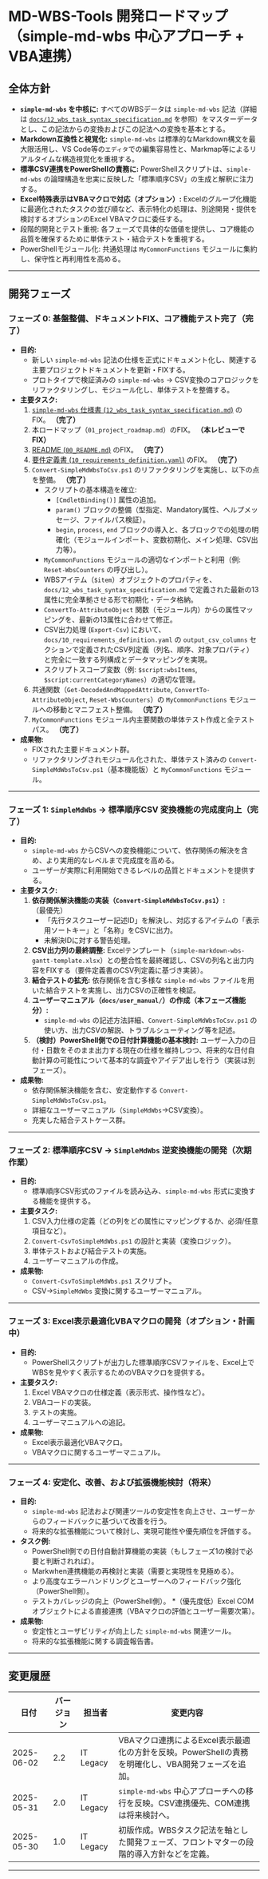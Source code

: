 # MD-WBS-Tools 開発ロードマップ（simple-md-wbs 中心アプローチ + VBA連携）

## 全体方針

* **`simple-md-wbs` を中核に:** すべてのWBSデータは `simple-md-wbs` 記法（詳細は [`docs/12_wbs_task_syntax_specification.md`](./12_wbs_task_syntax_specification.md) を参照）をマスターデータとし、この記法からの変換およびこの記法への変換を基本とする。
* **Markdown互換性と視覚化:** `simple-md-wbs` は標準的なMarkdown構文を最大限活用し、VS Code等の`エディタ`での編集容易性と、Markmap等によるリアルタイムな構造視覚化を重視する。
* **標準CSV連携をPowerShellの責務に:** PowerShellスクリプトは、`simple-md-wbs` の論理構造を忠実に反映した「標準順序CSV」の生成と解釈に注力する。
* **Excel特殊表示はVBAマクロで対応（オプション）:** Excelのグループ化機能に最適化されたタスクの並び順など、表示特化の処理は、別途開発・提供を検討するオプションのExcel VBAマクロに委任する。
* 段階的開発とテスト重視: 各フェーズで具体的な価値を提供し、コア機能の品質を確保するために単体テスト・結合テストを重視する。
* PowerShellモジュール化: 共通処理は `MyCommonFunctions` モジュールに集約し、保守性と再利用性を高める。

---

## 開発フェーズ

### フェーズ 0: 基盤整備、ドキュメントFIX、コア機能テスト完了（完了）

* **目的:**
  * 新しい `simple-md-wbs` 記法の仕様を正式にドキュメント化し、関連する主要プロジェクトドキュメントを更新・FIXする。
  * プロトタイプで検証済みの `simple-md-wbs` → CSV変換のコアロジックをリファクタリングし、モジュール化し、単体テストを整備する。
* **主要タスク:**
    1. [`simple-md-wbs` 仕様書 (`12_wbs_task_syntax_specification.md`)](./12_wbs_task_syntax_specification.md) のFIX。 **（完了）**
    2. 本ロードマップ（`01_project_roadmap.md`）のFIX。 **（本レビューでFIX）**
    3. [README (`00_README.md`)](./00_README.md) のFIX。 **（完了）**
    4. [要件定義書 (`10_requirements_definition.yaml`)](./10_requirements_definition.yaml) のFIX。 **（完了）**
    5. `Convert-SimpleMdWbsToCsv.ps1` のリファクタリングを実施し、以下の点を整備。 **（完了）**
        * スクリプトの基本構造を確立:
            * `[CmdletBinding()]` 属性の追加。
            * `param()` ブロックの整備（型指定、Mandatory属性、ヘルプメッセージ、ファイルパス検証）。
            * `begin`, `process`, `end` ブロックの導入と、各ブロックでの処理の明確化（モジュールインポート、変数初期化、メイン処理、CSV出力等）。
        * `MyCommonFunctions` モジュールの適切なインポートと利用（例: `Reset-WbsCounters` の呼び出し）。
        * WBSアイテム（`$item`）オブジェクトのプロパティを、`docs/12_wbs_task_syntax_specification.md` で定義された最新の13属性に完全準拠させる形で初期化・データ格納。
        * `ConvertTo-AttributeObject` 関数（モジュール内）からの属性マッピングを、最新の13属性に合わせて修正。
        * CSV出力処理 (`Export-Csv`) において、`docs/10_requirements_definition.yaml` の `output_csv_columns` セクションで定義されたCSV列定義（列名、順序、対象プロパティ）と完全に一致する列構成とデータマッピングを実現。
        * スクリプトスコープ変数（例: `$script:wbsItems`, `$script:currentCategoryNames`）の適切な管理。
    6. 共通関数（`Get-DecodedAndMappedAttribute`, `ConvertTo-AttributeObject`, `Reset-WbsCounters`）の `MyCommonFunctions` モジュールへの移動とマニフェスト整備。 **（完了）**
    7. `MyCommonFunctions` モジュール内主要関数の単体テスト作成と全テストパス。 **（完了）**
* **成果物:**
  * FIXされた主要ドキュメント群。
  * リファクタリングされモジュール化された、単体テスト済みの `Convert-SimpleMdWbsToCsv.ps1`（基本機能版）と `MyCommonFunctions` モジュール。

---

### フェーズ 1: `SimpleMdWbs` → 標準順序CSV 変換機能の完成度向上（完了）

* **目的:**
  * `simple-md-wbs` からCSVへの変換機能について、依存関係の解決を含め、より実用的なレベルまで完成度を高める。
  * ユーザーが実際に利用開始できるレベルの品質とドキュメントを提供する。
* **主要タスク:**
    1. **依存関係解決機能の実装（`Convert-SimpleMdWbsToCsv.ps1`）:**（最優先）
        * 「先行タスクユーザー記述ID」を解決し、対応するアイテムの「表示用ソートキー」と「名称」をCSVに出力。
        * 未解決IDに対する警告処理。
    2. **CSV出力列の最終調整:** Excelテンプレート（`simple-markdown-wbs-gantt-template.xlsx`）との整合性を最終確認し、CSVの列名と出力内容をFIXする（要件定義書のCSV列定義に基づき実装）。
    3. **結合テストの拡充:** 依存関係を含む多様な `simple-md-wbs` ファイルを用いた結合テストを実施し、出力CSVの正確性を検証。
    4. **ユーザーマニュアル（`docs/user_manual/`）の作成（本フェーズ機能分）:**
        * `simple-md-wbs` の記述方法詳細、`Convert-SimpleMdWbsToCsv.ps1` の使い方、出力CSVの解説、トラブルシューティング等を記述。
    5. **（検討）PowerShell側での日付計算機能の基本検討:** ユーザー入力の日付・日数をそのまま出力する現在の仕様を維持しつつ、将来的な日付自動計算の可能性について基本的な調査やアイデア出しを行う（実装は別フェーズ）。
* **成果物:**
  * 依存関係解決機能を含む、安定動作する `Convert-SimpleMdWbsToCsv.ps1`。
  * 詳細なユーザーマニュアル（`SimpleMdWbs`→CSV変換）。
  * 充実した結合テストケース群。

---

### フェーズ 2: 標準順序CSV → `SimpleMdWbs` 逆変換機能の開発（次期作業）

* **目的:**
  * 標準順序CSV形式のファイルを読み込み、`simple-md-wbs` 形式に変換する機能を提供する。
* **主要タスク:**
    1. CSV入力仕様の定義（どの列をどの属性にマッピングするか、必須/任意項目など）。
    2. `Convert-CsvToSimpleMdWbs.ps1` の設計と実装（変換ロジック）。
    3. 単体テストおよび結合テストの実施。
    4. ユーザーマニュアルの作成。
* **成果物:**
  * `Convert-CsvToSimpleMdWbs.ps1` スクリプト。
  * CSV→`SimpleMdWbs` 変換に関するユーザーマニュアル。

---

### フェーズ 3: Excel表示最適化VBAマクロの開発（オプション・計画中）

* **目的:**
  * PowerShellスクリプトが出力した標準順序CSVファイルを、Excel上でWBSを見やすく表示するためのVBAマクロを提供する。
* **主要タスク:**
    1. Excel VBAマクロの仕様定義（表示形式、操作性など）。
    2. VBAコードの実装。
    3. テストの実施。
    4. ユーザーマニュアルへの追記。
* **成果物:**
  * Excel表示最適化VBAマクロ。
  * VBAマクロに関するユーザーマニュアル。

---

### フェーズ 4: 安定化、改善、および拡張機能検討（将来）

* **目的:**
  * `simple-md-wbs` 記法および関連ツールの安定性を向上させ、ユーザーからのフィードバックに基づいて改善を行う。
  * 将来的な拡張機能について検討し、実現可能性や優先順位を評価する。
* **タスク例:**
  * PowerShell側での日付自動計算機能の実装（もしフェーズ1の検討で必要と判断されれば）。
  * Markwhen連携機能の再検討と実装（需要と実現性を見極める）。
  * より高度なエラーハンドリングとユーザーへのフィードバック強化（PowerShell側）。
  * テストカバレッジの向上（PowerShell側）。
  *（優先度低）Excel COMオブジェクトによる直接連携（VBAマクロの評価とユーザー需要次第）。
* **成果物:**
  * 安定性とユーザビリティが向上した `simple-md-wbs` 関連ツール。
  * 将来的な拡張機能に関する調査報告書。

---

## 変更履歴

| 日付       | バージョン | 担当者    | 変更内容 |
|------------|------------|-----------|----------|
| 2025-06-02 | 2.2        | IT Legacy | VBAマクロ連携によるExcel表示最適化の方針を反映。PowerShellの責務を明確化し、VBA開発フェーズを追加。 |
| 2025-05-31 | 2.0        | IT Legacy | `simple-md-wbs` 中心アプローチへの移行を反映。CSV連携優先、COM連携は将来検討へ。 |
| 2025-05-30 | 1.0        | IT Legacy | 初版作成。WBSタスク記法を軸とした開発フェーズ、フロントマターの段階的導入方針などを定義。 |

---
